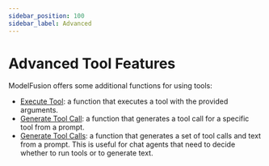 ```yaml
---
sidebar_position: 100
sidebar_label: Advanced
---
```


# Advanced Tool Features

ModelFusion offers some additional functions for using tools:

- [Execute Tool](/guide/tools/advanced/execute-tool): a function that executes a tool with the provided arguments.
- [Generate Tool Call](/guide/tools/advanced/generate-tool-call): a function that generates a tool call for a specific tool from a prompt.
- [Generate Tool Calls](/guide/tools/advanced/generate-tool-calls): a function that generates a set of tool calls and text from a prompt. This is useful for chat agents that need to decide whether to run tools or to generate text.
